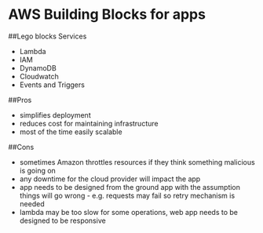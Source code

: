 # AWS Building Blocks for apps

##Lego blocks
Services
- Lambda
- IAM
- DynamoDB
- Cloudwatch
- Events and Triggers

##Pros
- simplifies deployment
- reduces cost for maintaining infrastructure
- most of the time easily scalable

##Cons
- sometimes Amazon throttles resources if they think something malicious is going on
- any downtime for the cloud provider will impact the app
- app needs to be designed from the ground app with the assumption things will go wrong - e.g. requests may fail so retry mechanism is needed
- lambda may be too slow for some operations, web app needs to be designed to be responsive

